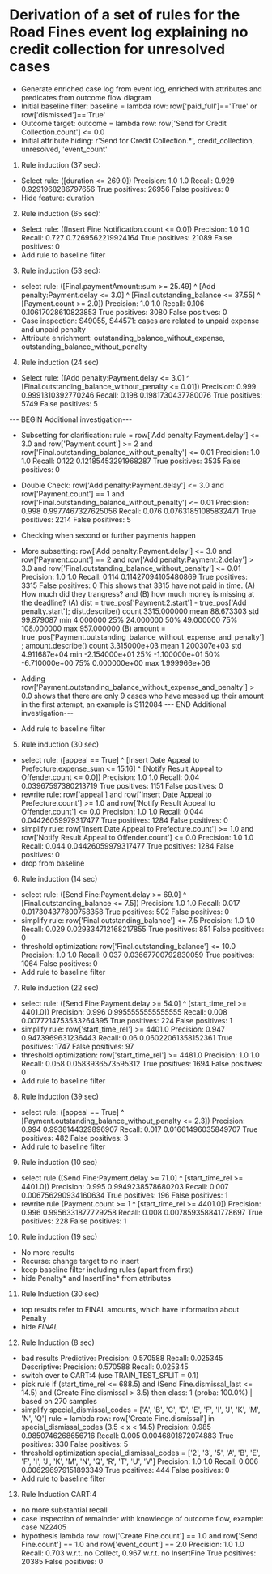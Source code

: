 # Derivation of a set of rules for the Road Fines event log explaining no credit collection for unresolved cases

- Generate enriched case log from event log, enriched with attributes and predicates from outcome flow diagram
- Initial baseline filter: baseline = lambda row: row['paid_full']=='True' or row['dismissed']=='True'
- Outcome target: outcome = lambda row: row['Send for Credit Collection.count'] <= 0.0
- Initial attribute hiding: r'Send for Credit Collection.*', credit_collection, unresolved, 'event_count'

1. Rule induction (37 sec): 
- Select rule: ([duration <= 269.0])
Precision: 1.0 1.0
Recall: 0.929 0.9291968286797656
True positives: 26956
False positives: 0
- Hide feature: duration

2. Rule induction (65 sec):
- Select rule: ([Insert Fine Notification.count <= 0.0])
Precision: 1.0 1.0
Recall: 0.727 0.7269562219924164
True positives: 21089
False positives: 0
- Add rule to baseline filter

3. Rule induction (53 sec):
- select rule: ([Final.paymentAmount::sum >= 25.49] ^ [Add penalty:Payment.delay <= 3.0] ^ [Final.outstanding_balance <= 37.55] ^ [Payment.count >= 2.0])
Precision: 1.0 1.0
Recall: 0.106 0.10617028610823853
True positives: 3080
False positives: 0
- Case inspection: S49055, S44571: cases are related to unpaid expense and unpaid penalty
- Attribute enrichment: outstanding_balance_without_expense, outstanding_balance_without_penalty

4. Rule induction (24 sec)
- Select rule: ([Add penalty:Payment.delay <= 3.0] ^ [Final.outstanding_balance_without_penalty <= 0.01])
Precision: 0.999 0.9991310392770246
Recall: 0.198 0.1981730437780076
True positives: 5749
False positives: 5

--- BEGIN Additional investigation---
- Subsetting for clarification: rule = row['Add penalty:Payment.delay'] <= 3.0 and row['Payment.count'] >= 2 and row['Final.outstanding_balance_without_penalty'] <= 0.01
Precision: 1.0 1.0
Recall: 0.122 0.12185453291968287
True positives: 3535
False positives: 0
- Double Check: row['Add penalty:Payment.delay'] <= 3.0 and row['Payment.count'] == 1 and row['Final.outstanding_balance_without_penalty'] <= 0.01
Precision: 0.998 0.9977467327625056
Recall: 0.076 0.07631851085832471
True positives: 2214
False positives: 5
- Checking when second or further payments happen
- More subsetting: row['Add penalty:Payment.delay'] <= 3.0 and row['Payment.count'] == 2 and row['Add penalty:Payment:2.delay'] > 3.0 and row['Final.outstanding_balance_without_penalty'] <= 0.01
Precision: 1.0 1.0
Recall: 0.114 0.11427094105480869
True positives: 3315
False positives: 0
This shows that 3315 have not paid in time. (A) How much did they trangress? and (B) how much money is missing at the deadline?
(A) dist = true_pos['Payment:2.start'] - true_pos['Add penalty.start']; dist.describe()
count    3315.000000
mean       88.673303
std        99.879087
min         4.000000
25%        24.000000
50%        49.000000
75%       108.000000
max       957.000000
(B) amount = true_pos['Payment.outstanding_balance_without_expense_and_penalty']; amount.describe()
count    3.315000e+03
mean     1.200307e+03
std      4.911687e+04
min     -2.154000e+01
25%     -1.100000e+01
50%     -6.710000e+00
75%      0.000000e+00
max      1.999966e+06
- Adding row['Payment.outstanding_balance_without_expense_and_penalty'] > 0.0 shows that there are only 9 cases who have messed up their amount in the first attempt, an example is S112084
--- END Additional investigation---

- Add rule to baseline filter

5. Rule induction (30 sec)
- select rule: ([appeal == True] ^ [Insert Date Appeal to Prefecture.expense_sum <= 15.16] ^ [Notify Result Appeal to Offender.count <= 0.0])
Precision: 1.0 1.0
Recall: 0.04 0.03967597380213719
True positives: 1151
False positives: 0
- rewrite rule: row['appeal'] and row['Insert Date Appeal to Prefecture.count'] >= 1.0 and row['Notify Result Appeal to Offender.count'] <= 0.0
Precision: 1.0 1.0
Recall: 0.044 0.04426059979317477
True positives: 1284
False positives: 0
- simplify rule: row['Insert Date Appeal to Prefecture.count'] >= 1.0 and row['Notify Result Appeal to Offender.count'] <= 0.0
Precision: 1.0 1.0
Recall: 0.044 0.04426059979317477
True positives: 1284
False positives: 0
- drop from baseline

6. Rule induction (14 sec)
- select rule: ([Send Fine:Payment.delay >= 69.0] ^ [Final.outstanding_balance <= 7.5])
Precision: 1.0 1.0
Recall: 0.017 0.017304377800758358
True positives: 502
False positives: 0
- simplify rule: row['Final.outstanding_balance'] <= 7.5
Precision: 1.0 1.0
Recall: 0.029 0.029334712168217855
True positives: 851
False positives: 0
- threshold optimization: row['Final.outstanding_balance'] <= 10.0
Precision: 1.0 1.0
Recall: 0.037 0.03667700792830059
True positives: 1064
False positives: 0
- Add rule to baseline filter

7. Rule induction (22 sec)
- select rule: ([Send Fine:Payment.delay >= 54.0] ^ [start_time_rel >= 4401.0])
Precision: 0.996 0.9955555555555555
Recall: 0.008 0.0077214753533264395
True positives: 224
False positives: 1
- simplify rule: row['start_time_rel'] >= 4401.0
Precision: 0.947 0.9473969631236443
Recall: 0.06 0.06022061358152361
True positives: 1747
False positives: 97
- threshold optimization: row['start_time_rel'] >= 4481.0
Precision: 1.0 1.0
Recall: 0.058 0.0583936573595312
True positives: 1694
False positives: 0
- Add rule to baseline filter

8. Rule induction (39 sec)
- select rule: ([appeal == True] ^ [Payment.outstanding_balance_without_penalty <= 2.3])
Precision: 0.994 0.9938144329896907
Recall: 0.017 0.01661496035849707
True positives: 482
False positives: 3
- Add rule to baseline filter

9. Rule induction (10 sec)
- select rule ([Send Fine:Payment.delay >= 71.0] ^ [start_time_rel >= 4401.0])
Precision: 0.995 0.9949238578680203
Recall: 0.007 0.006756290934160634
True positives: 196
False positives: 1
- rewrite rule (Payment.count >= 1 ^ [start_time_rel >= 4401.0])
Precision: 0.996 0.9956331877729258
Recall: 0.008 0.007859358841778697
True positives: 228
False positives: 1

10. Rule induction (19 sec)
- No more results
- Recurse: change target to no insert
- keep baseline filter including rules (apart from first)
- hide Penalty* and InsertFine* from attributes

11. Rule Induction (30 sec)
- top results refer to FINAL amounts, which have information about Penalty
- hide *FINAL*

12. Rule Induction (8 sec)
- bad results
Predictive:
Precision: 0.570588
Recall: 0.025345
Descriptive: 
Precision: 0.570588
Recall: 0.025345
- switch over to CART:4 (use TRAIN_TEST_SPLIT = 0.1)
- pick rule if (start_time_rel <= 688.5) and (Send Fine.dismissal_last <= 14.5) and (Create Fine.dismissal > 3.5) then class: 1 (proba: 100.0%) | based on 270 samples
- simplify 
special_dismissal_codes = ['A', 'B', 'C', 'D', 'E', 'F', 'I', 'J', 'K', 'M', 'N', 'Q']
rule = lambda row: row['Create Fine.dismissal'] in special_dismissal_codes (3.5 < x < 14.5)
Precision: 0.985 0.9850746268656716
Recall: 0.005 0.0046801872074883
True positives: 330
False positives: 5
- threshold optimization 
special_dismissal_codes = ['2', '3', '5', 'A', 'B', 'E', 'F', 'I', 'J', 'K', 'M', 'N', 'Q', 'R', 'T', 'U', 'V']
Precision: 1.0 1.0
Recall: 0.006 0.006296979151893349
True positives: 444
False positives: 0
- Add rule to baseline filter

13. Rule Induction CART:4
- no more substantial recall 
- case inspection of remainder with knowledge of outcome flow, example: case N22405
- hypothesis lambda row: row['Create Fine.count'] == 1.0 and row['Send Fine.count'] == 1.0 and row['event_count'] == 2.0
Precision: 1.0 1.0
Recall: 0.703 w.r.t. no Collect, 0.967 w.r.t. no InsertFine
True positives: 20385
False positives: 0
